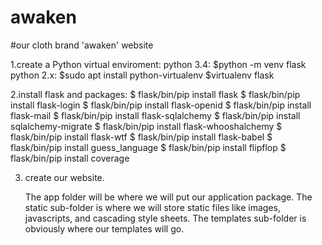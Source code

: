 # awaken
#our cloth brand 'awaken' website

1.create a Python virtual enviroment:
    python 3.4:
        $python -m venv flask
    python 2.x:
        $sudo apt install python-virtualenv
        $virtualenv flask

2.install flask and packages:
    $ flask/bin/pip install flask
    $ flask/bin/pip install flask-login
    $ flask/bin/pip install flask-openid
    $ flask/bin/pip install flask-mail
    $ flask/bin/pip install flask-sqlalchemy
    $ flask/bin/pip install sqlalchemy-migrate
    $ flask/bin/pip install flask-whooshalchemy
    $ flask/bin/pip install flask-wtf
    $ flask/bin/pip install flask-babel
    $ flask/bin/pip install guess_language
    $ flask/bin/pip install flipflop
    $ flask/bin/pip install coverage

3. create our website.

    The app folder will be where we will put our application package.
    The static sub-folder is where we will store static files like images, javascripts, and cascading style sheets. 
    The templates sub-folder is obviously where our templates will go.

